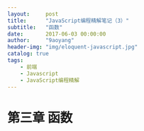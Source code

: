 ```yaml
---
layout:     post
title:      "JavaScript编程精解笔记（3）"
subtitle:   "函数"
date:       2017-06-03 00:00:00 
author:     "9aoyang"
header-img: "img/eloquent-javascript.jpg"
catalog: true
tags:
    - 前端
    - Javascript
    - JavaScript编程精解
---
```

# 第三章 函数


